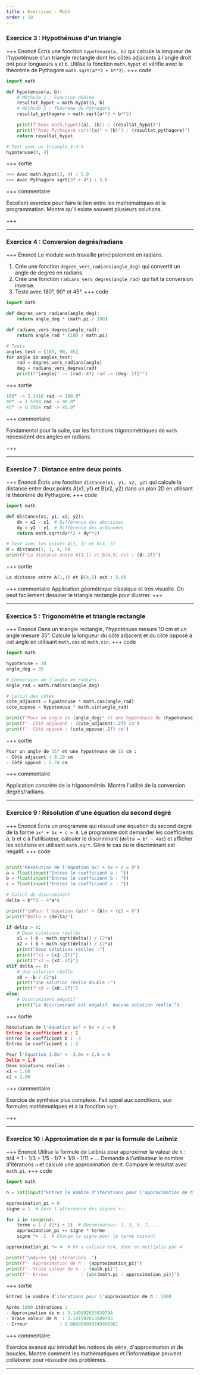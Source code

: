 ```yaml
---
title : Exercices - Math
order : 10
---
```



### Exercice 3 : Hypothénuse d'un triangle
+++ Enoncé
Écris une fonction `hypotenuse(a, b)` qui calcule la longueur de l'hypoténuse d'un triangle rectangle dont les côtés adjacents à l'angle droit ont pour longueurs `a` et `b`.
Utilise la fonction `math.hypot` et vérifie avec le théorème de Pythagore `math.sqrt(a**2 + b**2)`.
+++ code
```python
import math

def hypotenuse(a, b):
    # Méthode 1 : Fonction dédiée
    resultat_hypot = math.hypot(a, b)
    # Méthode 2 : Théorème de Pythagore
    resultat_pythagore = math.sqrt(a**2 + b**2)

    print(f"Avec math.hypot({a}, {b}) : {resultat_hypot}")
    print(f"Avec Pythagore sqrt({a}² + {b}²) : {resultat_pythagore}")
    return resultat_hypot

# Test avec un triangle 3-4-5
hypotenuse(3, 4)
```
+++ sortie
```python
>>> Avec math.hypot(3, 4) : 5.0
>>> Avec Pythagore sqrt(3² + 4²) : 5.0
```
+++ commentaire

Excellent exercice pour faire le lien entre les mathématiques et la programmation. Montre qu'il existe souvent plusieurs solutions.

+++

---

### Exercice 4 : Conversion degrés/radians
+++ Enoncé
Le module `math` travaille principalement en radians.
1. Crée une fonction `degres_vers_radians(angle_deg)` qui convertit un angle de degrés en radians.
2. Crée une fonction `radians_vers_degres(angle_rad)` qui fait la conversion inverse.
3. Teste avec 180°, 90° et 45°.
+++ code
```python
import math

def degres_vers_radians(angle_deg):
    return angle_deg * (math.pi / 180)

def radians_vers_degres(angle_rad):
    return angle_rad * (180 / math.pi)

# Tests
angles_test = [180, 90, 45]
for angle in angles_test:
    rad = degres_vers_radians(angle)
    deg = radians_vers_degres(rad)
    print(f"{angle}° -> {rad:.4f} rad -> {deg:.1f}°")
```
+++ sortie
```python
180° -> 3.1416 rad -> 180.0°
90° -> 1.5708 rad -> 90.0°
45° -> 0.7854 rad -> 45.0°
```
+++ commentaire

Fondamental pour la suite, car les fonctions trigonométriques de `math` nécessitent des angles en radians.

+++

---

### Exercice 7 : Distance entre deux points
+++ Enoncé
Écris une fonction `distance(x1, y1, x2, y2)` qui calcule la distance entre deux points A(x1, y1) et B(x2, y2) dans un plan 2D en utilisant le théorème de Pythagore.
+++ code
```python
import math

def distance(x1, y1, x2, y2):
    dx = x2 - x1  # Différence des abscisses
    dy = y2 - y1  # Différence des ordonnées
    return math.sqrt(dx**2 + dy**2)

# Test avec les points A(1, 1) et B(4, 5)
d = distance(1, 1, 4, 5)
print(f"La distance entre A(1,1) et B(4,5) est : {d:.2f}")
```
+++ sortie
```python
La distance entre A(1,1) et B(4,5) est : 5.00
```
+++ commentaire
Application géométrique classique et très visuelle. On peut facilement dessiner le triangle rectangle pour illustrer.
+++

---

### Exercice 5 : Trigonométrie et triangle rectangle
+++ Enoncé
Dans un triangle rectangle, l'hypoténuse mesure 10 cm et un angle mesure 35°.
Calcule la longueur du côté adjacent et du côté opposé à cet angle en utilisant `math.cos` et `math.sin`.
+++ code
```python
import math

hypotenuse = 10
angle_deg = 35

# Conversion de l'angle en radians
angle_rad = math.radians(angle_deg)

# Calcul des côtés
cote_adjacent = hypotenuse * math.cos(angle_rad)
cote_oppose = hypotenuse * math.sin(angle_rad)

print(f"Pour un angle de {angle_deg}° et une hypoténuse de {hypotenuse} cm :")
print(f"- Côté adjacent : {cote_adjacent:.2f} cm")
print(f"- Côté opposé : {cote_oppose:.2f} cm")
```
+++ sortie
```python
Pour un angle de 35° et une hypoténuse de 10 cm :
- Côté adjacent : 8.19 cm
- Côté opposé : 5.74 cm
```
+++ commentaire

Application concrète de la trigonométrie. Montre l'utilité de la conversion degrés/radians.

---

### Exercice 9 : Résolution d'une équation du second degré
+++ Enoncé
Écris un programme qui résoud une équation du second degré de la forme `ax² + bx + c = 0`.
Le programme doit demander les coefficients a, b et c à l'utilisateur, calculer le discriminant (`delta = b² - 4ac`) et afficher les solutions en utilisant `math.sqrt`.
Gère le cas où le discriminant est négatif.
+++ code
```python

print("Résolution de l'équation ax² + bx + c = 0")
a = float(input("Entrez le coefficient a : "))
b = float(input("Entrez le coefficient b : "))
c = float(input("Entrez le coefficient c : "))

# Calcul du discriminant
delta = b**2 - 4*a*c

print(f"\nPour l'équation {a}x² + {b}x + {c} = 0")
print(f"Delta = {delta}")

if delta > 0:
    # Deux solutions réelles
    x1 = (-b - math.sqrt(delta)) / (2*a)
    x2 = (-b + math.sqrt(delta)) / (2*a)
    print("Deux solutions réelles :")
    print(f"x1 = {x1:.2f}")
    print(f"x2 = {x2:.2f}")
elif delta == 0:
    # Une solution réelle
    x0 = -b / (2*a)
    print("Une solution réelle double :")
    print(f"x0 = {x0:.2f}")
else:
    # Discriminant négatif
    print("Le discriminant est négatif. Aucune solution réelle.")
```
+++ sortie
```python
Résolution de l'équation ax² + bx + c = 0
Entrez le coefficient a : 1
Entrez le coefficient b : -3
Entrez le coefficient c : 2

Pour l'équation 1.0x² + -3.0x + 2.0 = 0
Delta = 1.0
Deux solutions réelles :
x1 = 1.00
x2 = 2.00
```
+++ commentaire

Exercice de synthèse plus complexe. Fait appel aux conditions, aux formules mathématiques et à la fonction `sqrt`.

+++

---

### Exercice 10 : Approximation de π par la formule de Leibniz

+++ Enoncé
Utilise la formule de Leibniz pour approximer la valeur de π :
π/4 = 1 - 1/3 + 1/5 - 1/7 + 1/9 - 1/11 + ...
Demande à l'utilisateur le nombre d'itérations `n` et calcule une approximation de π. Compare le résultat avec `math.pi`.
+++ code
```python
import math

n = int(input("Entrez le nombre d'itérations pour l'approximation de π : "))

approximation_pi = 0
signe = 1  # Gère l'alternance des signes +/-

for i in range(n):
    terme = 1 / (2*i + 1)  # Dénominateur: 1, 3, 5, 7, ...
    approximation_pi += signe * terme
    signe *= -1  # Change le signe pour le terme suivant

approximation_pi *= 4  # On a calculé π/4, donc on multiplie par 4

print(f"\nAprès {n} itérations :")
print(f"- Approximation de π : {approximation_pi}")
print(f"- Vraie valeur de π  : {math.pi}")
print(f"- Erreur            : {abs(math.pi - approximation_pi)}")
```
+++ sortie
```python
Entrez le nombre d'itérations pour l'approximation de π : 1000

Après 1000 itérations :
- Approximation de π : 3.140592653839794
- Vraie valeur de π  : 3.141592653589793
- Erreur            : 0.000999999749998981
```
+++ commentaire

Exercice avancé qui introduit les notions de série, d'approximation et de boucles. Montre comment les mathématiques et l'informatique peuvent collaborer pour résoudre des problèmes.

---


